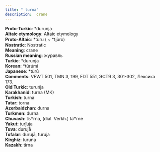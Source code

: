 ```yaml
---
title: " turna"
description:  crane
---
```


<strong>Proto-Turkic</strong>:  *durunja<br>
<strong>Altaic etymology</strong>:  Altaic etymology<br>
<strong> Proto-Altaic</strong>:  *tùru ( ~ *ti̯ùro)<br>
<strong>Nostratic</strong>:  Nostratic<br>
<strong>Meaning</strong>:  crane<br>
<strong>Russian meaning</strong>:  журавль<br>
<strong>Turkic</strong>:  *durunja<br>
<strong>Korean</strong>:  *túrúmí<br>
<strong>Japanese</strong>:  *tùrû<br>
<strong>Comments</strong>:  VEWT 501, TMN 3, 199, EDT 551, ЭСТЯ 3, 301-302, Лексика 173.<br>
<strong>Old Turkic</strong>:  turuńja<br>
<strong>Karakhanid</strong>:  turna (MK)<br>
<strong>Turkish</strong>:  turna<br>
<strong>Tatar</strong>:  torna<br>
<strong>Azerbaidzhan</strong>:  durna<br>
<strong>Turkmen</strong>:  durna<br>
<strong>Chuvash</strong>:  tъʷrna, (dial. Verkh.) tǝʷrne<br>
<strong>Yakut</strong>:  turj̃uja<br>
<strong>Tuva</strong>:  duruj̃ā<br>
<strong>Tofalar</strong>:  duruj̃ā, turuja<br>
<strong>Kirghiz</strong>:  turuna<br>
<strong>Kazakh</strong>:  tɨrna<br>


